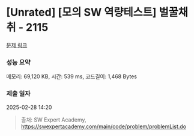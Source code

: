 # [Unrated] [모의 SW 역량테스트] 벌꿀채취 - 2115 

[문제 링크](https://swexpertacademy.com/main/code/problem/problemDetail.do?contestProbId=AV5V4A46AdIDFAWu) 

### 성능 요약

메모리: 69,120 KB, 시간: 539 ms, 코드길이: 1,468 Bytes

### 제출 일자

2025-02-28 14:20



> 출처: SW Expert Academy, https://swexpertacademy.com/main/code/problem/problemList.do